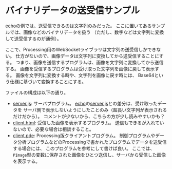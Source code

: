 # バイナリデータの送受信サンプル

[echo](../echo/)の例では、送受信できるのは文字列のみだった。
ここに置いてあるサンプルでは、画像などのバイナリデータを扱う
（ただし、数字などは文字列に変換して送受信するのが通例）。

ここで、Processing用のWebSocketライブラリは文字列の送受信しかできない。
仕方がないので、画像データは文字列に変換してから送受信することにする。
つまり、画像を送信するプログラムは、画像を文字列に変換してから送信する。
画像を受信するプログラムは受け取った文字列を画像に戻して表示する。
画像を文字列に変換する時や、文字列を画像に戻す時には、
Base64という仕様に基づいて変換することにする。

ファイルの構成は以下の通り。

* [server.js](./server.js):
    サーバプログラム。
    [echo](../echo/)の[server.js](../echo/server.js)との差分は、受け取ったデータを
    サーバ側で表示しないようにしたことのみ（超長い文字列が表示されるだけだから）。
    コメントが少ないから、こちらの方が少し読みやすいかも？
* [client.html](./client.html):
    受信した画像を表示するプログラム。
    送信もできるが入れていないので、必要な場合は相談すること。
* [client.pde](./client/client.pde):
    Processing版クライアントプログラム。
    制御プログラムやデータ分析プログラムなどのProcessingで書かれたプログラムでデータを送受信する場合には、
    このプログラムを参考にして書けば良い。
    ここでは、`PImage`型の変数に保存された画像をひとつ送信し、サーバから受信した画像を表示する。
